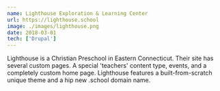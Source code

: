```yaml
---
name: Lighthouse Exploration & Learning Center
url: https://lighthouse.school
image: ./images/lighthouse.png
date: 2018-03-01
tech: ['Drupal']
---
```


Lighthouse is a Christian Preschool in Eastern Connecticut. Their site has several custom pages. A special 'teachers' content type, events, and a completely custom home page. Lighthouse features a built-from-scratch unique theme and a hip new .school domain name.
